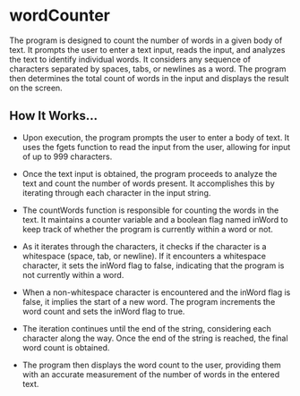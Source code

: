 # wordCounter

The program is designed to count the number of words in a given body of text. It prompts the user to enter a text input, reads the input, and analyzes the text to identify individual words. It considers any sequence of characters separated by spaces, tabs, or newlines as a word. The program then determines the total count of words in the input and displays the result on the screen.

## How It Works...

- Upon execution, the program prompts the user to enter a body of text. It uses the fgets function to read the input from the user, allowing for input of up to 999 characters.

- Once the text input is obtained, the program proceeds to analyze the text and count the number of words present. It accomplishes this by iterating through each character in the input string.

- The countWords function is responsible for counting the words in the text. It maintains a counter variable and a boolean flag named inWord to keep track of whether the program is currently within a word or not.

- As it iterates through the characters, it checks if the character is a whitespace (space, tab, or newline). If it encounters a whitespace character, it sets the inWord flag to false, indicating that the program is not currently within a word.

- When a non-whitespace character is encountered and the inWord flag is false, it implies the start of a new word. The program increments the word count and sets the inWord flag to true.

- The iteration continues until the end of the string, considering each character along the way. Once the end of the string is reached, the final word count is obtained.

- The program then displays the word count to the user, providing them with an accurate measurement of the number of words in the entered text.

